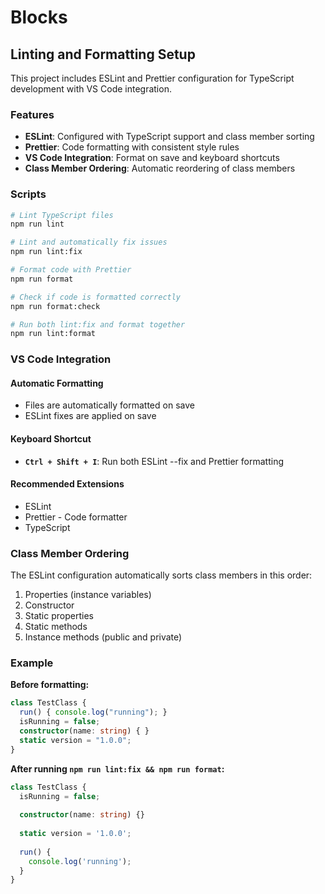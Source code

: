 # Blocks

## Linting and Formatting Setup

This project includes ESLint and Prettier configuration for TypeScript development with VS Code integration.

### Features

- **ESLint**: Configured with TypeScript support and class member sorting
- **Prettier**: Code formatting with consistent style rules  
- **VS Code Integration**: Format on save and keyboard shortcuts
- **Class Member Ordering**: Automatic reordering of class members

### Scripts

```bash
# Lint TypeScript files
npm run lint

# Lint and automatically fix issues  
npm run lint:fix

# Format code with Prettier
npm run format

# Check if code is formatted correctly
npm run format:check

# Run both lint:fix and format together
npm run lint:format
```

### VS Code Integration

#### Automatic Formatting
- Files are automatically formatted on save
- ESLint fixes are applied on save

#### Keyboard Shortcut
- **`Ctrl + Shift + I`**: Run both ESLint --fix and Prettier formatting

#### Recommended Extensions
- ESLint
- Prettier - Code formatter
- TypeScript

### Class Member Ordering

The ESLint configuration automatically sorts class members in this order:
1. Properties (instance variables)
2. Constructor  
3. Static properties
4. Static methods
5. Instance methods (public and private)

### Example

**Before formatting:**
```typescript
class TestClass {
  run() { console.log("running"); }
  isRunning = false;
  constructor(name: string) { }
  static version = "1.0.0";
}
```

**After running `npm run lint:fix && npm run format`:**
```typescript
class TestClass {
  isRunning = false;
  
  constructor(name: string) {}
  
  static version = '1.0.0';
  
  run() {
    console.log('running');
  }
}
```